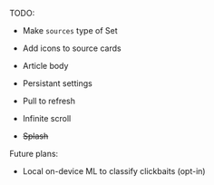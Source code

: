 TODO:
- Make `sources` type of Set<Uri>
- Add icons to source cards
- Article body
- Persistant settings
- Pull to refresh
- Infinite scroll

- ~~Splash~~

Future plans:
- Local on-device ML to classify clickbaits (opt-in)